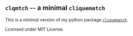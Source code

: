 ## `clqmtch` -- a minimal `cliquematch`

This is a minimal version of my python package [`cliquematch`][cm_full]. 

Licensed under MIT License.


[cm_full]: https://github.com/ahgamut/cliquematch
